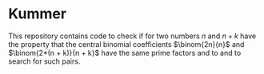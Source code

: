 # Kummer

This repository contains code to check if for two numbers $n$ and $n + k$ have the property that the central binomial coefficients $\binom{2n}{n}$ and $\binom{2*(n + k)}{n + k}$ have the same prime factors and to and to search for such pairs.
